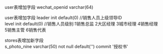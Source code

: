user表增加字段
wechat_openid varchar(64)

user表增加字段
leader init default(0) //销售人员上级领导ID    
level init default(0) //销售人员级别:1销售总监 2大区经理 3城市经理 4销售经理 5销售主管 6销售代表     

stores表增加新字段    
s_photo_nine varchar(50) not null default('') commit '授权书'
